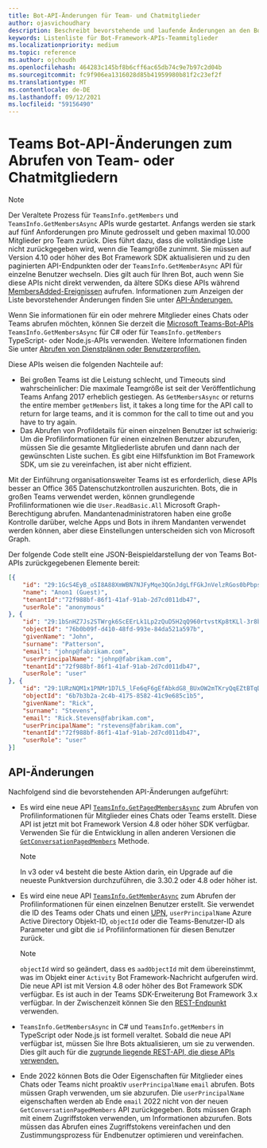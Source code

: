 ```yaml
---
title: Bot-API-Änderungen für Team- und Chatmitglieder
author: ojasvichoudhary
description: Beschreibt bevorstehende und laufende Änderungen an den Bot-APIs, die zum Abrufen von Mitgliedern von Teams und Chats verwendet werden.
keywords: Listenliste für Bot-Framework-APIs-Teammitglieder
ms.localizationpriority: medium
ms.topic: reference
ms.author: ojchoudh
ms.openlocfilehash: 464283c145bf8b6cff6ac65db74c9e7b97c2d04b
ms.sourcegitcommit: fc9f906ea1316028d85b41959980b81f2c23ef2f
ms.translationtype: MT
ms.contentlocale: de-DE
ms.lasthandoff: 09/12/2021
ms.locfileid: "59156490"
---
```

# <a name="teams-bot-api-changes-to-fetch-team-or-chat-members"></a>Teams Bot-API-Änderungen zum Abrufen von Team- oder Chatmitgliedern

>[!NOTE]
> Der Veraltete Prozess für `TeamsInfo.getMembers` und `TeamsInfo.GetMembersAsync` APIs wurde gestartet. Anfangs werden sie stark auf fünf Anforderungen pro Minute gedrosselt und geben maximal 10.000 Mitglieder pro Team zurück. Dies führt dazu, dass die vollständige Liste nicht zurückgegeben wird, wenn die Teamgröße zunimmt.
> Sie müssen auf Version 4.10 oder höher des Bot Framework SDK aktualisieren und zu den paginierten API-Endpunkten oder der `TeamsInfo.GetMemberAsync` API für einzelne Benutzer wechseln. Dies gilt auch für Ihren Bot, auch wenn Sie diese APIs nicht direkt verwenden, da ältere SDKs diese APIs während [MembersAdded-Ereignissen](../bots/how-to/conversations/subscribe-to-conversation-events.md#team-members-added) aufrufen. Informationen zum Anzeigen der Liste bevorstehender Änderungen finden Sie unter [API-Änderungen.](team-chat-member-api-changes.md#api-changes)

Wenn Sie informationen für ein oder mehrere Mitglieder eines Chats oder Teams abrufen möchten, können Sie derzeit die [Microsoft Teams-Bot-APIs](/microsoftteams/platform/bots/how-to/get-teams-context?tabs=dotnet#fetch-the-roster-or-user-profile) `TeamsInfo.GetMembersAsync` für C# oder für `TeamsInfo.getMembers` TypeScript- oder Node.js-APIs verwenden. Weitere Informationen finden Sie unter [Abrufen von Dienstplänen oder Benutzerprofilen.](../bots/how-to/get-teams-context.md#fetch-the-roster-or-user-profile)

Diese APIs weisen die folgenden Nachteile auf:

* Bei großen Teams ist die Leistung schlecht, und Timeouts sind wahrscheinlicher: Die maximale Teamgröße ist seit der Veröffentlichung Teams Anfang 2017 erheblich gestiegen. As `GetMembersAsync` or returns the entire member `getMembers` list, it takes a long time for the API call to return for large teams, and it is common for the call to time out and you have to try again.
* Das Abrufen von Profildetails für einen einzelnen Benutzer ist schwierig: Um die Profilinformationen für einen einzelnen Benutzer abzurufen, müssen Sie die gesamte Mitgliederliste abrufen und dann nach der gewünschten Liste suchen. Es gibt eine Hilfsfunktion im Bot Framework SDK, um sie zu vereinfachen, ist aber nicht effizient.

Mit der Einführung organisationsweiter Teams ist es erforderlich, diese APIs besser an Office 365 Datenschutzkontrollen auszurichten. Bots, die in großen Teams verwendet werden, können grundlegende Profilinformationen wie die `User.ReadBasic.All` Microsoft Graph-Berechtigung abrufen. Mandantenadministratoren haben eine große Kontrolle darüber, welche Apps und Bots in ihrem Mandanten verwendet werden können, aber diese Einstellungen unterscheiden sich von Microsoft Graph.

Der folgende Code stellt eine JSON-Beispieldarstellung der von Teams Bot-APIs zurückgegebenen Elemente bereit:

```json
[{
    "id": "29:1GcS4EyB_oSI8A88XmWBN7NJFyMqe3QGnJdgLfFGkJnVelzRGos0bPbpsfJjcbAD22bmKc4GMbrY2g4JDrrA8vM06X1-cHHle4zOE6U4ttcc",
    "name": "Anon1 (Guest)",
    "tenantId":"72f988bf-86f1-41af-91ab-2d7cd011db47",
    "userRole": "anonymous"
}, {
    "id": "29:1bSnHZ7Js2STWrgk6ScEErLk1Lp2zQuD5H2qQ960rtvstKp8tKLl-3r8b6DoW0QxZimuTxk_kupZ1DBMpvIQQUAZL-PNj0EORDvRZXy8kvWk",
    "objectId": "76b0b09f-d410-48fd-993e-84da521a597b",
    "givenName": "John",
    "surname": "Patterson",
    "email": "johnp@fabrikam.com",
    "userPrincipalName": "johnp@fabrikam.com",
    "tenantId":"72f988bf-86f1-41af-91ab-2d7cd011db47",
    "userRole": "user"
}, {
    "id": "29:1URzNQM1x1PNMr1D7L5_lFe6qF6gEfAbkdG8_BUxOW2mTKryQqEZtBTqDt10-MghkzjYDuUj4KG6nvg5lFAyjOLiGJ4jzhb99WrnI7XKriCs",
    "objectId": "6b7b3b2a-2c4b-4175-8582-41c9e685c1b5",
    "givenName": "Rick",
    "surname": "Stevens",
    "email": "Rick.Stevens@fabrikam.com",
    "userPrincipalName": "rstevens@fabrikam.com",
    "tenantId":"72f988bf-86f1-41af-91ab-2d7cd011db47",
    "userRole": "user"
}]
```

## <a name="api-changes"></a>API-Änderungen

Nachfolgend sind die bevorstehenden API-Änderungen aufgeführt:

* Es wird eine neue API [`TeamsInfo.GetPagedMembersAsync`](/microsoftteams/platform/bots/how-to/get-teams-context?tabs=dotnet#fetch-the-roster-or-user-profile) zum Abrufen von Profilinformationen für Mitglieder eines Chats oder Teams erstellt. Diese API ist jetzt mit bot Framework Version 4.8 oder höher SDK verfügbar. Verwenden Sie für die Entwicklung in allen anderen Versionen die [`GetConversationPagedMembers`](/dotnet/api/microsoft.bot.connector.conversationsextensions.getconversationpagedmembersasync?view=botbuilder-dotnet-stable&preserve-view=true) Methode.

    > [!NOTE]
    > In v3 oder v4 besteht die beste Aktion darin, ein Upgrade auf die neueste Punktversion durchzuführen, die 3.30.2 oder 4.8 oder höher ist.

* Es wird eine neue API [`TeamsInfo.GetMemberAsync`](/microsoftteams/platform/bots/how-to/get-teams-context?tabs=dotnet#get-single-member-details) zum Abrufen der Profilinformationen für einen einzelnen Benutzer erstellt. Sie verwendet die ID des Teams oder Chats und einen [UPN,](/windows/win32/ad/naming-properties#userprincipalname) `userPrincipalName` Azure Active Directory Objekt-ID, `objectId` oder die Teams-Benutzer-ID als Parameter und gibt die `id` Profilinformationen für diesen Benutzer zurück.

    > [!NOTE]
    > `objectId` wird so geändert, dass es `aadObjectId` mit dem übereinstimmt, was im Objekt einer `Activity` Bot Framework-Nachricht aufgerufen wird. Die neue API ist mit Version 4.8 oder höher des Bot Framework SDK verfügbar. Es ist auch in der Teams SDK-Erweiterung Bot Framework 3.x verfügbar. In der Zwischenzeit können Sie den [REST-Endpunkt](/microsoftteams/platform/bots/how-to/get-teams-context?tabs=json#get-single-member-details) verwenden.

* `TeamsInfo.GetMembersAsync` in C# und `TeamsInfo.getMembers` in TypeScript oder Node.js ist formell veraltet. Sobald die neue API verfügbar ist, müssen Sie Ihre Bots aktualisieren, um sie zu verwenden. Dies gilt auch für die [zugrunde liegende REST-API, die diese APIs verwenden.](/microsoftteams/platform/bots/how-to/get-teams-context?tabs=json#tabpanel_CeZOj-G++Q_json)
* Ende 2022 können Bots die Oder Eigenschaften für Mitglieder eines Chats oder Teams nicht proaktiv `userPrincipalName` `email` abrufen. Bots müssen Graph verwenden, um sie abzurufen. Die `userPrincipalName` eigenschaften werden ab Ende `email` 2022 nicht von der neuen `GetConversationPagedMembers` API zurückgegeben. Bots müssen Graph mit einem Zugriffstoken verwenden, um Informationen abzurufen. Bots müssen das Abrufen eines Zugriffstokens vereinfachen und den Zustimmungsprozess für Endbenutzer optimieren und vereinfachen.
